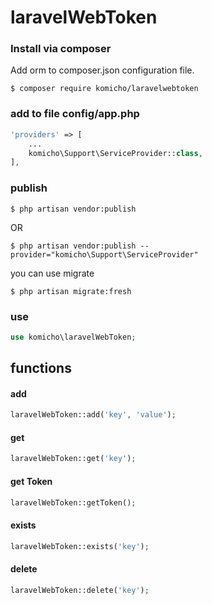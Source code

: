 # laravelWebToken

### Install via composer
Add orm to composer.json configuration file.

```
$ composer require komicho/laravelwebtoken
```

### add to file config/app.php
```php
'providers' => [
    ...
    komicho\Support\ServiceProvider::class,
],
```

### publish 
```
$ php artisan vendor:publish
```
OR
```
$ php artisan vendor:publish --provider="komicho\Support\ServiceProvider"
```
you can use migrate
```
$ php artisan migrate:fresh
```

### use
```php
use komicho\laravelWebToken;
```
## functions
#### add
```php
laravelWebToken::add('key', 'value');
```
#### get
```php
laravelWebToken::get('key');
```
#### get Token
```php
laravelWebToken::getToken();
```
#### exists
```php
laravelWebToken::exists('key');
```
#### delete
```php
laravelWebToken::delete('key');
```
